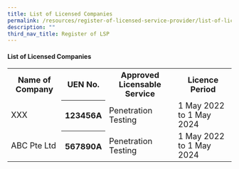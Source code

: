 ```yaml
---
title: List of Licensed Companies
permalink: /resources/register-of-licensed-service-provider/list-of-licensed-companies
description: ""
third_nav_title: Register of LSP
---
```

#### List of Licensed Companies
<table>
<tbody><tr>
	<th><b><font size="4.5">Name of Company</font></b></th>
	<th><b><font size="4.5">UEN No.</font></b></th>
	<th><b><font size="4.5">Approved Licensable Service</font></b></th>
	<th><b><font size="4.5">Licence Period</font></b></th>
</tr>
<tr>
<td><font size="4.5">XXX</font></td>
<th><font size="4.5">123456A</font></th>
<td><font size="4.5">Penetration Testing</font></td>
<td><font size="4.5">1 May 2022 to 1 May 2024</font></td>
</tr>
	<tr>
<td><font size="4.5">ABC Pte Ltd</font></td>
<th><font size="4.5">567890A</font></th>
<td><font size="4.5">Penetration Testing</font></td>
<td><font size="4.5">1 May 2022 to 1 May 2024</font></td>
</tr>